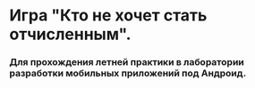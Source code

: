 # Игра "Кто не хочет стать отчисленным".
### Для прохождения летней практики в лаборатории разработки мобильных приложений под Андроид.
